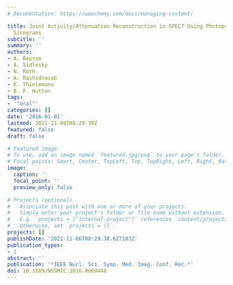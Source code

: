 ```yaml
---
# Documentation: https://wowchemy.com/docs/managing-content/

title: Joint Activity/Attenuation Reconstruction in SPECT Using Photopeak and Scatter
  Sinograms
subtitle: ''
summary: ''
authors:
- A. Bousse
- A. Sidlesky
- N. Roth
- A. Rashidnasab
- K. Thielemans
- B. F. Hutton
tags:
- '"oral"'
categories: []
date: '2016-01-01'
lastmod: 2021-11-06T08:29:39Z
featured: false
draft: false

# Featured image
# To use, add an image named `featured.jpg/png` to your page's folder.
# Focal points: Smart, Center, TopLeft, Top, TopRight, Left, Right, BottomLeft, Bottom, BottomRight.
image:
  caption: ''
  focal_point: ''
  preview_only: false

# Projects (optional).
#   Associate this post with one or more of your projects.
#   Simply enter your project's folder or file name without extension.
#   E.g. `projects = ["internal-project"]` references `content/project/deep-learning/index.md`.
#   Otherwise, set `projects = []`.
projects: []
publishDate: '2021-11-06T08:29:38.627183Z'
publication_types:
- 1
abstract: ''
publication: '*IEEE Nucl. Sci. Symp. Med. Imag. Conf. Rec.*'
doi: 10.1109/NSSMIC.2016.8069448
---
```


